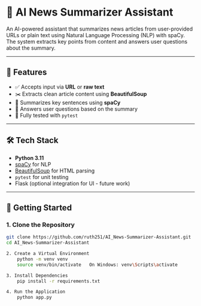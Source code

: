 # 📰 AI News Summarizer Assistant

An AI-powered assistant that summarizes news articles from user-provided URLs or plain text using Natural Language Processing (NLP) with spaCy. The system extracts key points from content and answers user questions about the summary.

---

## 📌 Features

- ✅ Accepts input via **URL** or **raw text**
- ✂️ Extracts clean article content using **BeautifulSoup**
- 🧠 Summarizes key sentences using **spaCy**
- 💬 Answers user questions based on the summary
- 🧪 Fully tested with `pytest`

---

## 🛠️ Tech Stack

- **Python 3.11**
- [spaCy](https://spacy.io) for NLP
- [BeautifulSoup](https://www.crummy.com/software/BeautifulSoup/) for HTML parsing
- `pytest` for unit testing
- Flask (optional integration for UI - future work)

---

## 🚀 Getting Started

### 1. Clone the Repository
```bash
git clone https://github.com/ruth251/AI_News-Summarizer-Assistant.git
cd AI_News-Summarizer-Assistant

2. Create a Virtual Environment
    python -m venv venv
    source venv/bin/activate   On Windows: venv\Scripts\activate

3. Install Dependencies
    pip install -r requirements.txt

4. Run the Application
    python app.py

